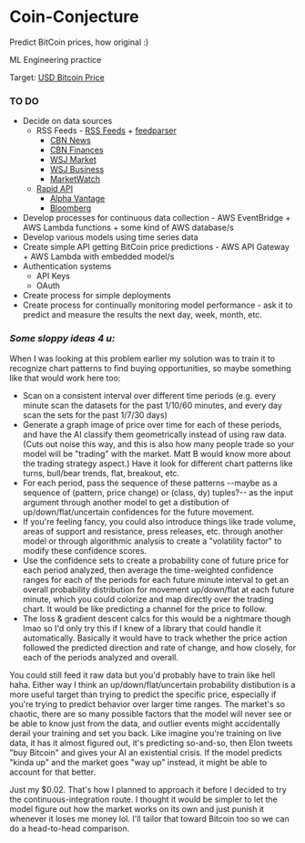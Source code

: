 # Coin-Conjecture

Predict BitCoin prices, how original :)

ML Engineering practice

Target: [USD Bitcoin Price](https://api.coindesk.com/v1/bpi/currentprice.json)

### TO DO

* Decide on data sources
  * RSS Feeds - [RSS Feeds](https://www.repeatsoftware.com/Help/RSSFeedList.htm) + [feedparser](https://pypi.org/project/feedparser/)
    * [CBN News](https://www1.cbn.com/rss-cbn-articles-cbnnews.xml)
    * [CBN Finances](https://www1.cbn.com/rss-cbn-articles-finances.xml)
    * [WSJ Market](https://feeds.a.dj.com/rss/RSSMarketsMain.xml)
    * [WSJ Business](https://feeds.a.dj.com/rss/WSJcomUSBusiness.xml)
    * [MarketWatch](http://feeds.marketwatch.com/marketwatch/topstories/)
  * [Rapid API](https://rapidapi.com/hub)
    * [Alpha Vantage](https://rapidapi.com/alphavantage/api/alpha-vantage/)
    * [Bloomberg](https://rapidapi.com/apidojo/api/bloomberg-market-and-financial-news/)
* Develop processes for continuous data collection - AWS EventBridge + AWS Lambda functions + some kind of AWS database/s
* Develop various models using time series data
* Create simple API getting BitCoin price predictions - AWS API Gateway + AWS Lambda with embedded model/s
* Authentication systems
  * API Keys
  * OAuth
* Create process for simple deployments
* Create process for continually monitoring model performance - ask it to predict and measure the results the next day, week, month, etc.


### _Some sloppy ideas 4 u:_
When I was looking at this problem earlier my solution was to train it to recognize chart patterns to find buying opportunities, so maybe something like that would work here too:
* Scan on a consistent interval over different time periods (e.g. every minute scan the datasets for the past 1/10/60 minutes, and every day scan the sets for the past 1/7/30 days)
* Generate a graph image of price over time for each of these periods, and have the AI classify them geometrically instead of using raw data. (Cuts out noise this way, and this is also how many people trade so your model will be "trading" with the market. Matt B would know more about the trading strategy aspect.) Have it look for different chart patterns like turns, bull/bear trends, flat, breakout, etc.
* For each period, pass the sequence of these patterns --maybe as a sequence of (pattern, price change) or (class, dy) tuples?-- as the input argument through another model to get a distibution of up/down/flat/uncertain confidences for the future movement. 
* If you're feeling fancy, you could also introduce things like trade volume, areas of support and resistance, press releases, etc. through another model or through algorithmic analysis to create a "volatility factor" to modify these confidence scores.
* Use the confidence sets to create a probability cone of future price for each period analyzed, then average the time-weighted confidence ranges for each of the periods for each future minute interval to get an overall probability distribution for movement up/down/flat at each future minute, which you could colorize and map directly over the trading chart. It would be like predicting a channel for the price to follow.
* The loss & gradient descent calcs for this would be a nightmare though lmao so I'd only try this if I knew of a library that could handle it automatically. Basically it would have to track whether the price action followed the predicted direction and rate of change, and how closely, for each of the periods analyzed and overall.

You could still feed it raw data but you'd probably have to train like hell haha. Either way I think an up/down/flat/uncertain probability distibution is a more useful target than trying to predict the specific price, especially if you're trying to predict behavior over larger time ranges. The market's so chaotic, there are so many possible factors that the model will never see or be able to know just from the data, and outlier events might accidentally derail your training and set you back. Like imagine you're training on live data, it has it almost figured out, it's predicting so-and-so, then Elon tweets "buy Bitcoin" and gives your AI an existential crisis. If the model predicts "kinda up" and the market goes "way up" instead, it might be able to account for that better. 

Just my $0.02. That's how I planned to approach it before I decided to try the continuous-integration route. I thought it would be simpler to let the model figure out how the market works on its own and just punish it whenever it loses me money lol. I'll tailor that toward Bitcoin too so we can do a head-to-head comparison.
